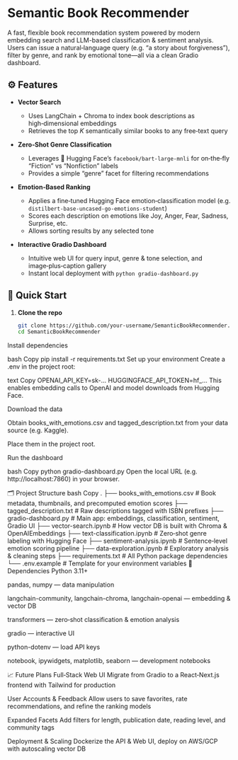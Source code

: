 # Semantic Book Recommender

A fast, flexible book recommendation system powered by modern embedding search and LLM-based classification & sentiment analysis. Users can issue a natural‑language query (e.g. “a story about forgiveness”), filter by genre, and rank by emotional tone—all via a clean Gradio dashboard.

## ⚙️ Features

- **Vector Search**  
  - Uses LangChain + Chroma to index book descriptions as high‑dimensional embeddings  
  - Retrieves the top _K_ semantically similar books to any free‑text query

- **Zero‑Shot Genre Classification**  
  - Leverages 🤗 Hugging Face’s `facebook/bart-large-mnli` for on‑the‑fly “Fiction” vs “Nonfiction” labels  
  - Provides a simple “genre” facet for filtering recommendations

- **Emotion‑Based Ranking**  
  - Applies a fine‑tuned Hugging Face emotion‑classification model (e.g. `distilbert-base-uncased-go-emotions-student`)  
  - Scores each description on emotions like Joy, Anger, Fear, Sadness, Surprise, etc.  
  - Allows sorting results by any selected tone

- **Interactive Gradio Dashboard**  
  - Intuitive web UI for query input, genre & tone selection, and image‑plus‑caption gallery  
  - Instant local deployment with `python gradio-dashboard.py`

## 🚀 Quick Start

1. **Clone the repo**  
   ```bash
   git clone https://github.com/your-username/SemanticBookRecommender.git
   cd SemanticBookRecommender
Install dependencies

bash
Copy
pip install -r requirements.txt
Set up your environment
Create a .env in the project root:

text
Copy
OPENAI_API_KEY=sk-...
HUGGINGFACE_API_TOKEN=hf_...
This enables embedding calls to OpenAI and model downloads from Hugging Face.

Download the data

Obtain books_with_emotions.csv and tagged_description.txt from your data source (e.g. Kaggle).

Place them in the project root.

Run the dashboard

bash
Copy
python gradio-dashboard.py
Open the local URL (e.g. http://localhost:7860) in your browser.

🗂 Project Structure
bash
Copy
.
├── books_with_emotions.csv     # Book metadata, thumbnails, and precomputed emotion scores
├── tagged_description.txt      # Raw descriptions tagged with ISBN prefixes
├── gradio-dashboard.py         # Main app: embeddings, classification, sentiment, Gradio UI
├── vector-search.ipynb         # How vector DB is built with Chroma & OpenAIEmbeddings
├── text-classification.ipynb   # Zero‑shot genre labeling with Hugging Face
├── sentiment-analysis.ipynb     # Sentence‑level emotion scoring pipeline
├── data-exploration.ipynb       # Exploratory analysis & cleaning steps
├── requirements.txt            # All Python package dependencies
└── .env.example                # Template for your environment variables
🔧 Dependencies
Python 3.11+

pandas, numpy — data manipulation

langchain-community, langchain-chroma, langchain-openai — embedding & vector DB

transformers — zero‑shot classification & emotion analysis

gradio — interactive UI

python-dotenv — load API keys

notebook, ipywidgets, matplotlib, seaborn — development notebooks

📈 Future Plans
Full‑Stack Web UI
Migrate from Gradio to a React‑Next.js frontend with Tailwind for production

User Accounts & Feedback
Allow users to save favorites, rate recommendations, and refine the ranking models

Expanded Facets
Add filters for length, publication date, reading level, and community tags

Deployment & Scaling
Dockerize the API & Web UI, deploy on AWS/GCP with autoscaling vector DB
